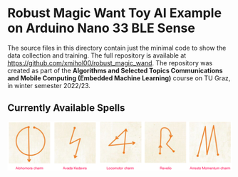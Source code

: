 # Robust Magic Want Toy AI Example on Arduino Nano 33 BLE Sense
The source files in this directory contain just the minimal code to show the data collection and training. The full repository is available at https://github.com/xmihol00/robust_magic_wand. The repository was created as part of the **Algorithms and Selected Topics Communications and Mobile Computing (Embedded Machine Learning)** course on TU Graz, in winter semester 2022/23.

## Currently Available Spells
![spells](spells.png)